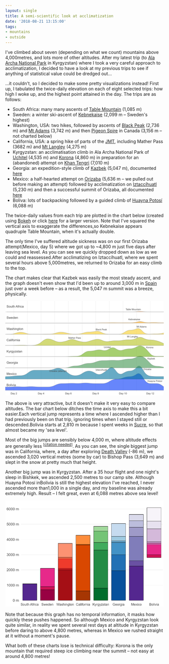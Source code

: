 ```yaml
---
layout: single
title: A semi-scientific look at acclimatization
date: '2018-08-21 13:15:00'
tags:
- mountains
- outside
---
```


I've climbed about seven (depending on what we count) mountains above 4,000metres, and lots more of other altitudes. After my latest trip (to [Ala Archa National Park](https://en.wikipedia.org/wiki/Ala_Archa_National_Park) in Kyrgyzstan) where I took a very careful approach to acclimatization, I decided to have a look at my previous trips to see if anything of statistical value could be dredged out...

...it couldn't, so I decided to make some pretty visualizations instead! First up, I tabulated the twice-daily elevation on each of eight selected trips: how high I woke up, and the highest point attained in the day. The trips are as follows:

 * South Africa: many many ascents of [Table Mountain](https://en.wikipedia.org/wiki/Table_Mountain) (1,085 m)
 * Sweden: a winter ski-ascent of [Kebnekaise](https://en.wikipedia.org/wiki/Kebnekaise) (2,099 m – Sweden's highest)
 * Washington, USA: two hikes, followed by ascents of [Black Peak](https://en.wikipedia.org/wiki/Black_Peak_(Washington))  (2,736 m) and [Mt Adams](https://en.wikipedia.org/wiki/Mount_Adams_(Washington)) (3,742 m) and then [Pigeon Spire](https://en.wikipedia.org/wiki/Pigeon_Spire) in Canada (3,156 m – not charted below)
 * California, USA: a spring hike of parts of the [JMT](https://en.wikipedia.org/wiki/John_Muir_Trail), including Mather Pass (3682 m) and [Mt Langley](https://en.wikipedia.org/wiki/Mount_Langley) (4,275 m)
 * Kyrgyzstan: an acclimatisation climb in Ala Archa National Park of [Uchitel](http://www.ericandtaylor.com/climbing-peak-uchitel/) (4,535 m) and [Korona](http://www.tuncfindik.com/kirgizistan-ala-archa-daglari-korona-peak-4800m-cikisi/) (4,860 m) in preparation for an (abandoned) attempt on [Khan Tengri](https://en.wikipedia.org/wiki/Khan_Tengri) (7,010 m)
 * Georgia: an expedition-style climb of [Kazbek](https://en.wikipedia.org/wiki/Mount_Kazbek) (5,047 m), documented [here](https://rdrn.me/summer-in-europe/)
 * Mexico: a half-hearted attempt on [Orizaba](https://en.wikipedia.org/wiki/Pico_de_Orizaba) (5,636 m – we pulled out
   before making an attempt) followed by acclimatization on [Iztaccíhuatl](https://en.wikipedia.org/wiki/Iztaccihuatl) (5,230 m) and then a successful summit of Orizaba, all documented [here](https://rdrn.me/primero-somos-tontos/)
 * Boliva: lots of backpacking followed by a guided climb of [Huayna Potosí](https://en.wikipedia.org/wiki/Huayna_Potos%C3%AD) (6,088 m)

The twice-daily values from each trip are plotted in the chart below (created using [Bokeh](https://bokeh.pydata.org/en/latest/) or click [here](/assets/images/2018/acc1.png) for a larger version. Note that I've squared the vertical axis to exaggerate the differences,so Kebnekaise appears quadruple Table Mountain, when it's actually double.

The only time I've suffered altitude sickness was on our first Orizaba attempt(Mexico, day 5) where we got up to ~4,800 m just five days after leaving sea level. As you can see we quickly dropped down as low as we could and reassessed.After acclimatizing on Iztaccíhuatl, where we spent several hours above 5,000metres, we returned to Orizaba for an easy climb to the top.

The chart makes clear that Kazbek was easily the most steady ascent, and the graph doesn't even show that I'd been up to around 3,000 m in [Spain](https://en.wikipedia.org/wiki/GR_11_(Spain)) just over a week before – as a result, the 5,047 m summit was a breeze, physically.

![Mountains][acc1]

The above is very attractive, but it doesn't make it very easy to compare altitudes. The bar chart below ditches the time axis to make this a bit easier.Each vertical jump represents a time where I ascended higher than I had previously been on that trip, ignoring times when I stayed still or descended.Bolivia starts at 2,810 m because I spent weeks in [Sucre](https://en.wikipedia.org/wiki/Sucre), so that almost became my 'sea level'.

Most of the big jumps are sensibly below 4,000 m, where altitude effects are generally less <sup>[[citation needed](https://en.wikipedia.org/wiki/Altitude_sickness)]</sup>. As you can see, the single biggest jump was in California, where, a day after exploring [Death Valley](https://en.wikipedia.org/wiki/Death_valley) (-86 m), we ascended 3,020 vertical metres (some by car) to Bishop Pass (3,649 m) and slept in the snow at pretty much that height.

Another big jump was in Kyrgyzstan. After a 35 hour flight and one night's sleep in Bishkek, we ascended 2,500 metres to our camp site. Although Huayna Potosí inBolivia is still the highest elevation I've reached, I never ascended more than1,000 in a single day, and my baseline was already extremely high. Result – I felt great, even at 6,088 metres above sea level!

![Delta][acc2]

Note that because this graph has no temporal information, it masks how quickly these pushes happened. So although Mexico and Kyrgyzstan look quite similar, in reality we spent several rest days at altitude in Kyrgyzstan before daring to above 4,800 metres, whereas in Mexico we rushed straight at it without a moment's pause.

What both of these charts lose is technical difficulty: Korona is the only mountain that required steep ice climbing near the summit – not easy at around 4,800 metres!

[acc1]: /assets/images/2018/acc1.png
[acc2]: /assets/images/2018/acc2.png